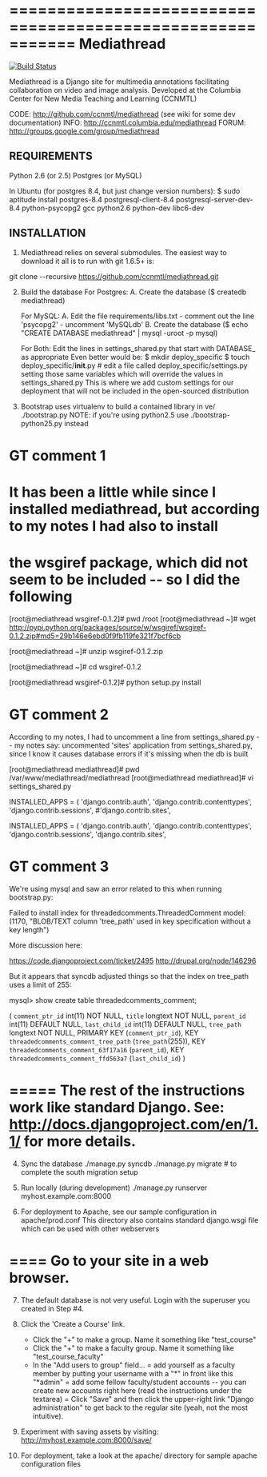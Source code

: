===========================================================
Mediathread
===========================================================

[![Build Status](https://travis-ci.org/ccnmtl/mediathread.png)](https://travis-ci.org/ccnmtl/mediathread)

Mediathread is a Django site for multimedia annotations facilitating
collaboration on video and image analysis. Developed at the Columbia
Center for New Media Teaching and Learning (CCNMTL)

CODE: http://github.com/ccnmtl/mediathread (see wiki for some dev documentation)
INFO: http://ccnmtl.columbia.edu/mediathread
FORUM: http://groups.google.com/group/mediathread

REQUIREMENTS
------------
Python 2.6 (or 2.5)
Postgres (or MySQL)

In Ubuntu (for postgres 8.4, but just change version numbers):
$ sudo aptitude install postgres-8.4 postgresql-client-8.4 postgresql-server-dev-8.4 python-psycopg2 gcc python2.6 python-dev libc6-dev 


INSTALLATION
------------

1. Mediathread relies on several submodules.  The easiest way to download
   it all is to run with git 1.6.5+ is:

  git clone --recursive https://github.com/ccnmtl/mediathread.git 

2. Build the database
   For Postgres:
     A. Create the database ($ createdb mediathread)

   For MySQL:
     A. Edit the file requirements/libs.txt
        - comment out the line 'psycopg2'
        - uncomment 'MySQLdb'
     B. Create the database ($ echo "CREATE DATABASE mediathread" | mysql -uroot -p mysql)

   For Both:
     Edit the lines in settings_shared.py that start with DATABASE_ as appropriate
     Even better would be:
       $ mkdir deploy_specific
       $ touch deploy_specific/__init__.py
       # edit a file called deploy_specific/settings.py setting those same variables
         which will override the values in settings_shared.py
         This is where we add custom settings for our deployment that will not
         be included in the open-sourced distribution



3. Bootstrap uses virtualenv to build a contained library in ve/
  ./bootstrap.py
  NOTE: if you're using python2.5 use ./bootstrap-python25.py instead


# GT comment 1
# It has been a little while since I installed mediathread, but according to my notes I had also to install
# the wsgiref package, which did not seem to be included -- so I did the following

[root@mediathread wsgiref-0.1.2]# pwd
/root
[root@mediathread ~]# wget http://pypi.python.org/packages/source/w/wsgiref/wsgiref-0.1.2.zip#md5=29b146e6ebd0f9fb119fe321f7bcf6cb
 
[root@mediathread ~]# unzip wsgiref-0.1.2.zip 
 
[root@mediathread ~]# cd wsgiref-0.1.2
 
[root@mediathread wsgiref-0.1.2]# python setup.py install


# GT comment 2
According to my notes, I had to uncomment a line from settings_shared.py -- my notes say: uncommented 'sites' application from settings_shared.py, since I know it causes database errors if it's missing when the db is built
 
[root@mediathread mediathread]# pwd
/var/www/mediathread/mediathread
[root@mediathread mediathread]# vi settings_shared.py 
 
INSTALLED_APPS = (
    'django.contrib.auth',
    'django.contrib.contenttypes',
    'django.contrib.sessions',
    #'django.contrib.sites',
 
INSTALLED_APPS = (
    'django.contrib.auth',
    'django.contrib.contenttypes',
    'django.contrib.sessions',
    'django.contrib.sites',


# GT comment 3
We're using mysql and saw an error related to this when running bootstrap.py:

Failed to install index for threadedcomments.ThreadedComment model: (1170, "BLOB/TEXT column 'tree_path' used in key specification without a key length")
 
More discussion here:
 
https://code.djangoproject.com/ticket/2495
http://drupal.org/node/146296
 
But it appears that syncdb adjusted things so that the index on tree_path uses a limit of 255:
 
mysql> show create table threadedcomments_comment;
 
( `comment_ptr_id` int(11) NOT NULL,
  `title` longtext NOT NULL,
  `parent_id` int(11) DEFAULT NULL,
  `last_child_id` int(11) DEFAULT NULL,
  `tree_path` longtext NOT NULL,
  PRIMARY KEY (`comment_ptr_id`),
  KEY `threadedcomments_comment_tree_path` (`tree_path`(255)),
  KEY `threadedcomments_comment_63f17a16` (`parent_id`),
  KEY `threadedcomments_comment_ffd563a7` (`last_child_id`)
)




=====
The rest of the instructions work like standard Django.  See:
 http://docs.djangoproject.com/en/1.1/
 for more details.
=====

4. Sync the database
   ./manage.py syncdb
   ./manage.py migrate # to complete the south migration setup

5. Run locally (during development)
  ./manage.py runserver myhost.example.com:8000

6. For deployment to Apache, see our sample configuration in apache/prod.conf
   This directory also contains standard django.wsgi file which can be used 
   with other webservers

====
Go to your site in a web browser.
====

7. The default database is not very useful.  Login with the superuser you
   created in Step #4.

8. Click the 'Create a Course' link.
   - Click the "+" to make a group.  Name it something like "test_course"
   - Click the "+" to make a faculty group.  Name it something like "test_course_faculty"
   - In the "Add users to group" field...
     = add yourself as a faculty member by putting your username with a "*" in front
       like this "*admin"
     = add some fellow faculty/student accounts -- you can create new accounts right here
       (read the instructions under the textarea)
     = Click "Save" and then click the upper-right link "Django administration" to get back to the regular site (yeah, not the most intuitive).

9. Experiment with saving assets by visiting:
   http://myhost.example.com:8000/save/

10. For deployment, take a look at the apache/ directory for sample apache configuration files
